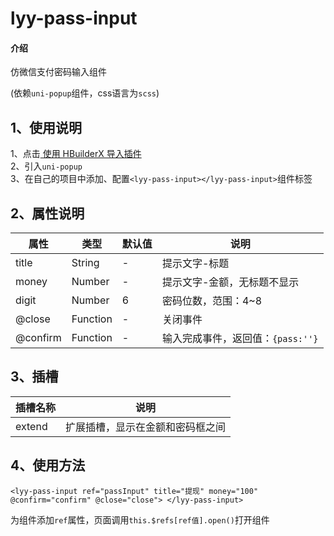 # lyy-pass-input

#### 介绍
仿微信支付密码输入组件

(依赖`uni-popup`组件，css语言为`scss`)
## 1、使用说明
1、点击<span class="banner"><a class="btn btn-hx-import hmt-btn-hx-import" onclick="download_plugin(1, 0)" href="javascript:void(0)">
使用 HBuilderX 导入插件</a></span>  
2、引入`uni-popup`  
3、在自己的项目中添加、配置`<lyy-pass-input></lyy-pass-input>`组件标签

## 2、属性说明
| 属性 | 类型 | 默认值 | 说明 |
|---|---|---|---|
|title|String|-|提示文字-标题|
|money|Number|-|提示文字-金额，无标题不显示|
|digit|Number|6|密码位数，范围：4~8|
|@close|Function|-|关闭事件|
|@confirm|Function|-|输入完成事件，返回值：`{pass:''}`|


## 3、插槽

|插槽名称|说明|
|---|---|
|extend|扩展插槽，显示在金额和密码框之间|

## 4、使用方法

`<lyy-pass-input ref="passInput" title="提现" money="100" @confirm="confirm" @close="close">
</lyy-pass-input>`

为组件添加`ref`属性，页面调用`this.$refs[ref值].open()`打开组件